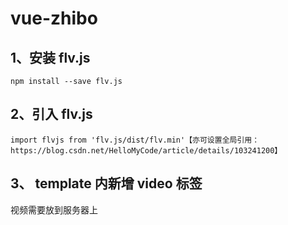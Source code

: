 # vue-zhibo

## 1、安装 flv.js
```
npm install --save flv.js
```
## 2、引入 flv.js
```
import flvjs from 'flv.js/dist/flv.min'【亦可设置全局引用：https://blog.csdn.net/HelloMyCode/article/details/103241200】
```

## 3、 template 内新增 video 标签

视频需要放到服务器上